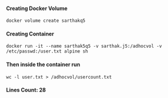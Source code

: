 
#### Creating Docker Volume
```
docker volume create sarthakq5
```

#### Creating Container
```
docker run -it --name sarthak5q5 -v sarthak.j5:/adhocvol -v /etc/passwd:/user.txt alpine sh
```

#### Then inside the container run
```
wc -l user.txt > /adhocvol/usercount.txt
```

#### Lines Count: 28
